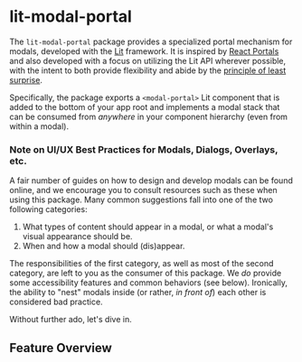 # lit-modal-portal

The `lit-modal-portal` package provides a specialized portal mechanism for modals, developed with the [Lit](https://lit.dev) framework.
It is inspired by [React Portals](https://reactjs.org/docs/portals.html) and also developed with
a focus on utilizing the Lit API wherever possible, with the intent to both provide flexibility and abide by the
[principle of least surprise](https://en.wikipedia.org/wiki/Principle_of_least_astonishment).

Specifically, the package exports a `<modal-portal>` Lit component that is added to the bottom of your app root
and implements a modal stack that can be consumed from *anywhere* in your component hierarchy
(even from within a modal).

### Note on UI/UX Best Practices for Modals, Dialogs, Overlays, etc.

A fair number of guides on how to design and develop modals can be found online,
and we encourage you to consult resources such as these when using this package.
Many common suggestions fall into one of the two following categories:

1. What types of content should appear in a modal, or what a modal's visual appearance should be.
2. When and how a modal should (dis)appear.

The responsibilities of the first category, as well as most of the second category, are left to you
as the consumer of this package.
We *do* provide some accessibility features and common behaviors (see below).
Ironically, the ability to "nest" modals inside (or rather, *in front of*) each other is considered bad practice.

Without further ado, let's dive in.

## Feature Overview
